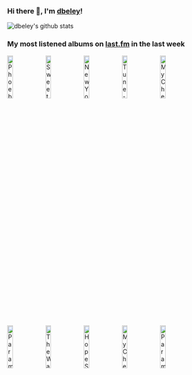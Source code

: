 ### Hi there 👋, I'm [dbeley](https://dbeley.ovh/en)!

![dbeley's github stats](https://github-readme-stats.vercel.app/api?username=dbeley)

### My most listened albums on [last.fm](https://www.last.fm/user/d_beley) in the last week

[<img src='https://lastfm.freetls.fastly.net/i/u/300x300/531bdb172f66ee3500e344936f1f22bd.jpg' width='16%' height='16%' alt='Phoebe Bridgers - Stranger in the Alps'>](https://www.last.fm/music/phoebe%2bbridgers/stranger%2bin%2bthe%2balps)&nbsp;
[<img src='https://lastfm.freetls.fastly.net/i/u/300x300/8a57f395a7b21653e569012419d602d6.jpg' width='16%' height='16%' alt='Sweet Trip - You Will Never Know Why'>](https://www.last.fm/music/sweet%2btrip/you%2bwill%2bnever%2bknow%2bwhy)&nbsp;
[<img src='https://lastfm.freetls.fastly.net/i/u/300x300/f3f831f713b4d520c671a566d3c5c4f6.png' width='16%' height='16%' alt='New York Dolls - New York Dolls'>](https://www.last.fm/music/new%2byork%2bdolls/new%2byork%2bdolls)&nbsp;
[<img src='https://lastfm.freetls.fastly.net/i/u/300x300/263dd343a6534127b7b7a73afe2f0e53.png' width='16%' height='16%' alt='Tune-Yards - w h o k i l l'>](https://www.last.fm/music/tune-yards/w%2bh%2bo%2bk%2bi%2bl%2bl)&nbsp;
[<img src='https://lastfm.freetls.fastly.net/i/u/300x300/7675defb2787ce67cd030081eb8ff77c.png' width='16%' height='16%' alt='My Chemical Romance - The Black Parade'>](https://www.last.fm/music/my%2bchemical%2bromance/the%2bblack%2bparade)&nbsp;
<br>
[<img src='https://lastfm.freetls.fastly.net/i/u/300x300/bebe11f4ddf3dee473b26c7e2d5c9ff6.png' width='16%' height='16%' alt='Paramore - Paramore'>](https://www.last.fm/music/paramore/paramore)&nbsp;
[<img src='https://lastfm.freetls.fastly.net/i/u/300x300/502f72ab19853c84e21eb967256d1aa9.jpg' width='16%' height='16%' alt='The Wake - Here Comes Everybody + Singles'>](https://www.last.fm/music/the%2bwake/here%2bcomes%2beverybody%2b%252b%2bsingles)&nbsp;
[<img src='https://lastfm.freetls.fastly.net/i/u/300x300/c8e7f393513a66ec90630fd88163fb8d.jpg' width='16%' height='16%' alt='Hope Sandoval & The Warm Inventions - Bavarian Fruit Bread'>](https://www.last.fm/music/hope%2bsandoval%2b%2526%2bthe%2bwarm%2binventions/bavarian%2bfruit%2bbread)&nbsp;
[<img src='https://lastfm.freetls.fastly.net/i/u/300x300/0ea5ae983dba46f1ac8a47532320cdde.png' width='16%' height='16%' alt='My Chemical Romance - Three Cheers for Sweet Revenge'>](https://www.last.fm/music/my%2bchemical%2bromance/three%2bcheers%2bfor%2bsweet%2brevenge)&nbsp;
[<img src='https://lastfm.freetls.fastly.net/i/u/300x300/8935ea2d777c8f2f5f3c7a8f521ea9fb.png' width='16%' height='16%' alt='Paramore - brand new eyes'>](https://www.last.fm/music/paramore/brand%2bnew%2beyes)&nbsp;
<br>
